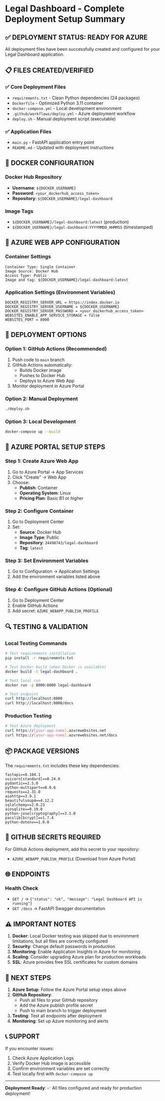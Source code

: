 # Legal Dashboard - Complete Deployment Setup Summary

## ✅ DEPLOYMENT STATUS: READY FOR AZURE

All deployment files have been successfully created and configured for your Legal Dashboard application.

## 📋 FILES CREATED/VERIFIED

### ✅ Core Deployment Files
- `requirements.txt` - Clean Python dependencies (24 packages)
- `Dockerfile` - Optimized Python 3.11 container
- `docker-compose.yml` - Local development environment
- `.github/workflows/deploy.yml` - Azure deployment workflow
- `deploy.sh` - Manual deployment script (executable)

### ✅ Application Files
- `main.py` - FastAPI application entry point
- `README.md` - Updated with deployment instructions

## 🐳 DOCKER CONFIGURATION

### Docker Hub Repository
- **Username**: `${DOCKER_USERNAME}`
- **Password**: `<your_dockerhub_access_token>`
- **Repository**: `${DOCKER_USERNAME}/legal-dashboard`

### Image Tags
- `${DOCKER_USERNAME}/legal-dashboard:latest` (production)
- `${DOCKER_USERNAME}/legal-dashboard:YYYYMMDD_HHMMSS` (timestamped)

## 🔧 AZURE WEB APP CONFIGURATION

### Container Settings
```
Container Type: Single Container
Image Source: Docker Hub
Access Type: Public
Image and tag: ${DOCKER_USERNAME}/legal-dashboard:latest
```

### Application Settings (Environment Variables)
```
DOCKER_REGISTRY_SERVER_URL = https://index.docker.io
DOCKER_REGISTRY_SERVER_USERNAME = ${DOCKER_USERNAME}
DOCKER_REGISTRY_SERVER_PASSWORD = <your_dockerhub_access_token>
WEBSITES_ENABLE_APP_SERVICE_STORAGE = false
WEBSITES_PORT = 8000
```

## 🚀 DEPLOYMENT OPTIONS

### Option 1: GitHub Actions (Recommended)
1. Push code to `main` branch
2. GitHub Actions automatically:
   - Builds Docker image
   - Pushes to Docker Hub
   - Deploys to Azure Web App
3. Monitor deployment in Azure Portal

### Option 2: Manual Deployment
```bash
./deploy.sh
```

### Option 3: Local Development
```bash
docker-compose up --build
```

## 📝 AZURE PORTAL SETUP STEPS

### Step 1: Create Azure Web App
1. Go to Azure Portal → App Services
2. Click "Create" → Web App
3. Choose:
   - **Publish**: Container
   - **Operating System**: Linux
   - **Pricing Plan**: Basic B1 or higher

### Step 2: Configure Container
1. Go to Deployment Center
2. Set:
   - **Source**: Docker Hub
   - **Image Type**: Public
   - **Repository**: `24498743/legal-dashboard`
   - **Tag**: `latest`

### Step 3: Set Environment Variables
1. Go to Configuration → Application Settings
2. Add the environment variables listed above

### Step 4: Configure GitHub Actions (Optional)
1. Go to Deployment Center
2. Enable GitHub Actions
3. Add secret: `AZURE_WEBAPP_PUBLISH_PROFILE`

## 🔍 TESTING & VALIDATION

### Local Testing Commands
```bash
# Test requirements installation
pip install -r requirements.txt

# Test Docker build (when Docker is available)
docker build -t legal-dashboard .

# Test local run
docker run -p 8000:8000 legal-dashboard

# Test endpoint
curl http://localhost:8000
curl http://localhost:8000/docs
```

### Production Testing
```bash
# Test Azure deployment
curl https://[your-app-name].azurewebsites.net
curl https://[your-app-name].azurewebsites.net/docs
```

## 📦 PACKAGE VERSIONS

The `requirements.txt` includes these key dependencies:
```
fastapi==0.104.1
uvicorn[standard]==0.24.0
pydantic==2.5.0
python-multipart==0.0.6
requests==2.31.0
aiohttp==3.9.1
beautifulsoup4==4.12.2
sqlalchemy==2.0.23
aiosqlite==0.19.0
python-jose[cryptography]==3.3.0
passlib[bcrypt]==1.7.4
python-dotenv==1.0.0
```

## 🔐 GITHUB SECRETS REQUIRED

For GitHub Actions deployment, add this secret to your repository:
- `AZURE_WEBAPP_PUBLISH_PROFILE` (Download from Azure Portal)

## 🌐 ENDPOINTS

### Health Check
- `GET /` → `{"status": "ok", "message": "Legal Dashboard API is running"}`
- `GET /docs` → FastAPI Swagger documentation

## ⚠️ IMPORTANT NOTES

1. **Docker**: Local Docker testing was skipped due to environment limitations, but all files are correctly configured
2. **Security**: Change default passwords in production
3. **Monitoring**: Enable Application Insights in Azure for monitoring
4. **Scaling**: Consider upgrading Azure plan for production workloads
5. **SSL**: Azure provides free SSL certificates for custom domains

## 🎯 NEXT STEPS

1. **Azure Setup**: Follow the Azure Portal setup steps above
2. **GitHub Repository**: 
   - Push all files to your GitHub repository
   - Add the Azure publish profile secret
   - Push to main branch to trigger deployment
3. **Testing**: Test all endpoints after deployment
4. **Monitoring**: Set up Azure monitoring and alerts

## 📞 SUPPORT

If you encounter issues:
1. Check Azure Application Logs
2. Verify Docker Hub image is accessible
3. Confirm environment variables are set correctly
4. Test locally first with `docker-compose up`

---
**Deployment Ready**: ✅ All files configured and ready for production deployment!